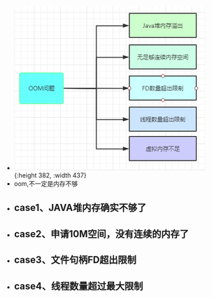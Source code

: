 - ![image.png](../assets/image_1692755360220_0.png){:height 382, :width 437}
- oom,不一定是内存不够
- ## case1、JAVA堆内存确实不够了
- ## case2、申请10M空间，没有连续的内存了
- ## case3、文件句柄FD超出限制
- ## case4、线程数量超过最大限制